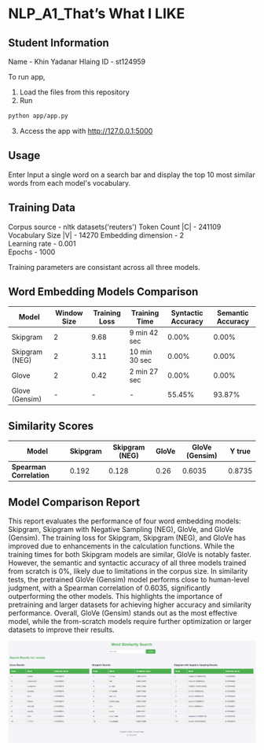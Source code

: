 # NLP_A1_That’s What I LIKE

## Student Information
Name - Khin Yadanar Hlaing 
ID - st124959


To run app, 
1. Load the files from this repository
2. Run
```sh
python app/app.py
```
3. Access the app with http://127.0.0.1:5000 
## Usage
Enter Input a single word on a search bar  and display the top 10 most similar words from each model's vocabulary.

## Training Data
Corpus source - nltk datasets('reuters')
Token Count |C| - 241109  
Vocabulary Size |V| - 14270
Embedding dimension - 2  
Learning rate - 0.001  
Epochs - 1000  

Training parameters are consistant across all three models.  

## Word Embedding Models Comparison

| Model             | Window Size | Training Loss | Training Time | Syntactic Accuracy | Semantic Accuracy |
|-------------------|-------------|---------------|---------------|--------------------|-------------------|
| Skipgram          | 2     | 9.68      | 9 min 42 sec       | 0.00%            | 0.00%           |
| Skipgram (NEG)    | 2     | 3.11       | 10 min 30 sec       | 0.00%            | 0.00%           |
| Glove             | 2     | 0.42       | 2 min 27 sec       | 0.00%            | 0.00%           |
| Glove (Gensim)    | -     | -       | -       | 55.45%            | 93.87%           |

## Similarity Scores

| Model               | Skipgram | Skipgram (NEG) | GloVe | GloVe (Gensim) | Y true |
|---------------------|-----------|----------------|-------|----------------|--------|
| **Spearman Correlation**             | 0.192   | 0.128        | 0.26 | 0.6035        | 0.8735 |


## Model Comparison Report
This report evaluates the performance of four word embedding models: Skipgram, Skipgram with Negative Sampling (NEG), GloVe, and GloVe (Gensim). The training loss for Skipgram, Skipgram (NEG), and GloVe has improved due to enhancements in the calculation functions. While the training times for both Skipgram models are similar, GloVe is notably faster. However, the semantic and syntactic accuracy of all three models trained from scratch is 0%, likely due to limitations in the corpus size. In similarity tests, the pretrained GloVe (Gensim) model performs close to human-level judgment, with a Spearman correlation of 0.6035, significantly outperforming the other models. This highlights the importance of pretraining and larger datasets for achieving higher accuracy and similarity performance. Overall, GloVe (Gensim) stands out as the most effective model, while the from-scratch models require further optimization or larger datasets to improve their results.

![Word Similarity Search](images/Word_Similarity_Search.png)
